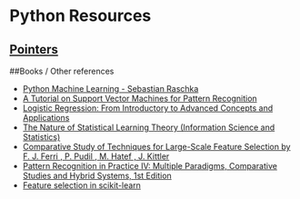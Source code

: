 # Python Resources
## [Pointers](https://github.com/ranjankumar-gh/ds-resources/tree/master/pointers)
##Books / Other references
- [Python Machine Learning - Sebastian Raschka](http://www.amazon.in/Python-Machine-Learning-Sebastian-Raschka-ebook/dp/B00YSILNL0)
- [A Tutorial on Support Vector Machines for Pattern
Recognition](http://research.microsoft.com/pubs/67119/svmtutorial.pdf)
- [Logistic Regression: From Introductory to Advanced Concepts and Applications](http://www.amazon.in/Logistic-Regression-Introductory-Advanced-Applications-ebook/dp/B00YFSD3I4/)
- [The Nature of Statistical Learning Theory (Information Science and Statistics)](http://www.springer.com/us/book/9780387987804)
- [Comparative Study of Techniques for Large-Scale Feature Selection by F. J. Ferri , P. Pudil , M. Hatef , J. Kittler](http://citeseerx.ist.psu.edu/viewdoc/summary?doi=10.1.1.24.4369)
- [Pattern Recognition in Practice IV: Multiple Paradigms, Comparative Studies and Hybrid Systems, 1st Edition](http://store.elsevier.com/Pattern-Recognition-in-Practice-IV-Multiple-Paradigms-Comparative-Studies-and-Hybrid-Systems/isbn-9781483297842/)
- [Feature selection in scikit-learn](http://scikit-learn.org/stable/modules/feature_selection.html)
